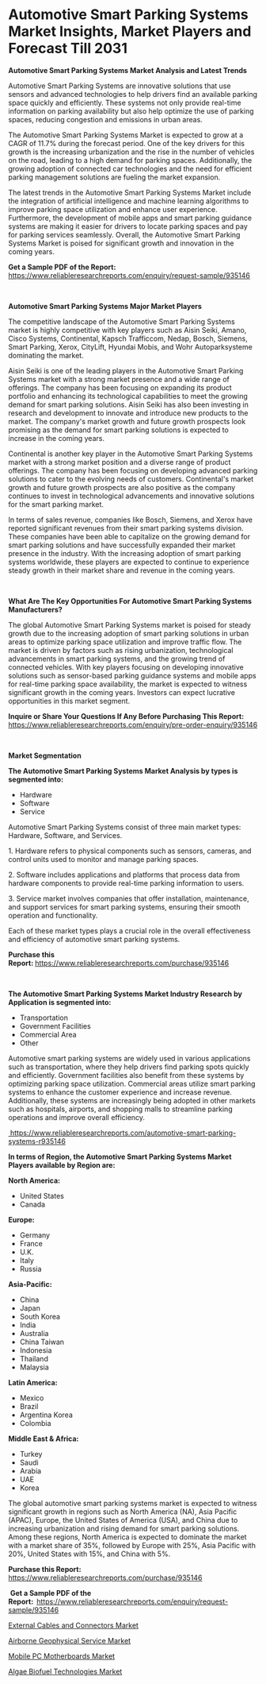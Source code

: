 <p><h1>Automotive Smart Parking Systems Market Insights, Market Players and Forecast Till 2031</h1></p><p><strong>Automotive Smart Parking Systems Market Analysis and Latest Trends</strong></p>
<p><p>Automotive Smart Parking Systems are innovative solutions that use sensors and advanced technologies to help drivers find an available parking space quickly and efficiently. These systems not only provide real-time information on parking availability but also help optimize the use of parking spaces, reducing congestion and emissions in urban areas.</p><p>The Automotive Smart Parking Systems Market is expected to grow at a CAGR of 11.7% during the forecast period. One of the key drivers for this growth is the increasing urbanization and the rise in the number of vehicles on the road, leading to a high demand for parking spaces. Additionally, the growing adoption of connected car technologies and the need for efficient parking management solutions are fueling the market expansion.</p><p>The latest trends in the Automotive Smart Parking Systems Market include the integration of artificial intelligence and machine learning algorithms to improve parking space utilization and enhance user experience. Furthermore, the development of mobile apps and smart parking guidance systems are making it easier for drivers to locate parking spaces and pay for parking services seamlessly. Overall, the Automotive Smart Parking Systems Market is poised for significant growth and innovation in the coming years.</p></p>
<p><strong>Get a Sample PDF of the Report:&nbsp;</strong> <a href="https://www.reliableresearchreports.com/enquiry/request-sample/935146">https://www.reliableresearchreports.com/enquiry/request-sample/935146</a></p>
<p>&nbsp;</p>
<p><strong>Automotive Smart Parking Systems Major Market Players</strong></p>
<p><p>The competitive landscape of the Automotive Smart Parking Systems market is highly competitive with key players such as Aisin Seiki, Amano, Cisco Systems, Continental, Kapsch Trafficcom, Nedap, Bosch, Siemens, Smart Parking, Xerox, CityLift, Hyundai Mobis, and Wohr Autoparksysteme dominating the market. </p><p>Aisin Seiki is one of the leading players in the Automotive Smart Parking Systems market with a strong market presence and a wide range of offerings. The company has been focusing on expanding its product portfolio and enhancing its technological capabilities to meet the growing demand for smart parking solutions. Aisin Seiki has also been investing in research and development to innovate and introduce new products to the market. The company's market growth and future growth prospects look promising as the demand for smart parking solutions is expected to increase in the coming years.</p><p>Continental is another key player in the Automotive Smart Parking Systems market with a strong market position and a diverse range of product offerings. The company has been focusing on developing advanced parking solutions to cater to the evolving needs of customers. Continental's market growth and future growth prospects are also positive as the company continues to invest in technological advancements and innovative solutions for the smart parking market.</p><p>In terms of sales revenue, companies like Bosch, Siemens, and Xerox have reported significant revenues from their smart parking systems division. These companies have been able to capitalize on the growing demand for smart parking solutions and have successfully expanded their market presence in the industry. With the increasing adoption of smart parking systems worldwide, these players are expected to continue to experience steady growth in their market share and revenue in the coming years.</p></p>
<p>&nbsp;</p>
<p><strong>What Are The Key Opportunities For Automotive Smart Parking Systems Manufacturers?</strong></p>
<p><p>The global Automotive Smart Parking Systems market is poised for steady growth due to the increasing adoption of smart parking solutions in urban areas to optimize parking space utilization and improve traffic flow. The market is driven by factors such as rising urbanization, technological advancements in smart parking systems, and the growing trend of connected vehicles. With key players focusing on developing innovative solutions such as sensor-based parking guidance systems and mobile apps for real-time parking space availability, the market is expected to witness significant growth in the coming years. Investors can expect lucrative opportunities in this market segment.</p></p>
<p><strong>Inquire or Share Your Questions If Any Before Purchasing This Report:</strong> <a href="https://www.reliableresearchreports.com/enquiry/pre-order-enquiry/935146">https://www.reliableresearchreports.com/enquiry/pre-order-enquiry/935146</a></p>
<p>&nbsp;</p>
<p><strong>Market Segmentation</strong></p>
<p><strong>The Automotive Smart Parking Systems Market Analysis by types is segmented into:</strong></p>
<p><ul><li>Hardware</li><li>Software</li><li>Service</li></ul></p>
<p><p>Automotive Smart Parking Systems consist of three main market types: Hardware, Software, and Services. </p><p>1. Hardware refers to physical components such as sensors, cameras, and control units used to monitor and manage parking spaces.</p><p>2. Software includes applications and platforms that process data from hardware components to provide real-time parking information to users.</p><p>3. Service market involves companies that offer installation, maintenance, and support services for smart parking systems, ensuring their smooth operation and functionality. </p><p>Each of these market types plays a crucial role in the overall effectiveness and efficiency of automotive smart parking systems.</p></p>
<p><strong>Purchase this Report:&nbsp;</strong><a href="https://www.reliableresearchreports.com/purchase/935146">https://www.reliableresearchreports.com/purchase/935146</a></p>
<p>&nbsp;</p>
<p><strong>The Automotive Smart Parking Systems Market Industry Research by Application is segmented into:</strong></p>
<p><ul><li>Transportation</li><li>Government Facilities</li><li>Commercial Area</li><li>Other</li></ul></p>
<p><p>Automotive smart parking systems are widely used in various applications such as transportation, where they help drivers find parking spots quickly and efficiently. Government facilities also benefit from these systems by optimizing parking space utilization. Commercial areas utilize smart parking systems to enhance the customer experience and increase revenue. Additionally, these systems are increasingly being adopted in other markets such as hospitals, airports, and shopping malls to streamline parking operations and improve overall efficiency.</p></p>
<p><a href="https://www.reliableresearchreports.com/automotive-smart-parking-systems-r935146">&nbsp;https://www.reliableresearchreports.com/automotive-smart-parking-systems-r935146</a></p>
<p><strong>In terms of Region, the Automotive Smart Parking Systems Market Players available by Region are:</strong></p>
<p>
    <p> <strong> North America: </strong>
        <ul>
            <li>United States</li>
            <li>Canada</li>
        </ul>
        </p> 
    <p> <strong> Europe: </strong>
        <ul>
            <li>Germany</li>
            <li>France</li>
            <li>U.K.</li>
            <li>Italy</li>
            <li>Russia</li>
        </ul>
        </p> 
    <p> <strong> Asia-Pacific: </strong>
        <ul>
            <li>China</li>
            <li>Japan</li>
            <li>South Korea</li>
            <li>India</li>
            <li>Australia</li>
            <li>China Taiwan</li>
            <li>Indonesia</li>
            <li>Thailand</li>
            <li>Malaysia</li>
        </ul>
        </p> 
    <p> <strong> Latin America: </strong>
        <ul>
            <li>Mexico</li>
            <li>Brazil</li>
            <li>Argentina Korea</li>
            <li>Colombia</li>
        </ul>
        </p> 
    <p> <strong> Middle East & Africa: </strong>
        <ul>
            <li>Turkey</li>
            <li>Saudi</li>
            <li>Arabia</li>
            <li>UAE</li>
            <li>Korea</li>
        </ul>
    </p>
    </p>
<p><p>The global automotive smart parking systems market is expected to witness significant growth in regions such as North America (NA), Asia Pacific (APAC), Europe, the United States of America (USA), and China due to increasing urbanization and rising demand for smart parking solutions. Among these regions, North America is expected to dominate the market with a market share of 35%, followed by Europe with 25%, Asia Pacific with 20%, United States with 15%, and China with 5%.</p></p>
<p><strong>Purchase this Report: </strong><a href="https://www.reliableresearchreports.com/purchase/935146">https://www.reliableresearchreports.com/purchase/935146</a></p>
<p>&nbsp;<strong>Get a Sample PDF of the Report:&nbsp;&nbsp;</strong><a href="https://www.reliableresearchreports.com/enquiry/request-sample/935146">https://www.reliableresearchreports.com/enquiry/request-sample/935146</a></p>
<p><strong></strong></p>
<p><p><a href="https://www.linkedin.com/pulse/external-cables-connectorsnbspmarket-focuses-market-nrs5c">External Cables and Connectors Market</a></p><p><a href="https://github.com/edytherolanlouisejk1miz0wig/Market-Research-Report-List-2/blob/main/airborne-geophysical-service-market.md">Airborne Geophysical Service Market</a></p><p><a href="https://www.linkedin.com/pulse/mobile-pc-motherboards-market-size-trends-complete-industry-odtac">Mobile PC Motherboards Market</a></p><p><a href="https://github.com/EunaWiegad2023/Market-Research-Report-List-1/blob/main/algae-biofuel-technologies-market.md">Algae Biofuel Technologies Market</a></p></p>